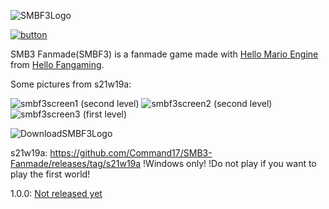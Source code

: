 ![SMBF3Logo](https://user-images.githubusercontent.com/84639718/146798123-4ba658d0-4e54-4732-9988-5de6a06c0aa7.png)

[![button](https://user-images.githubusercontent.com/84639718/151708094-21030df3-b559-4772-850f-5b85fe2b9c1d.png)](https://hellofangaming.github.io/HelloMarioEngine/)

SMB3 Fanmade(SMBF3) is a fanmade game made with [Hello Mario Engine](https://hellofangaming.github.io/HelloMarioEngine/) from [Hello Fangaming](https://www.youtube.com/c/HelloFangaming).

Some pictures from s21w19a:

![smbf3screen1](https://user-images.githubusercontent.com/84639718/151713281-9dfea116-c615-40a0-9b2b-81f897887ecd.png)
(second level)
![smbf3screen2](https://user-images.githubusercontent.com/84639718/151713259-b4e108ed-151d-4c80-9296-65e48fb8c4e0.png)
(second level)
![smbf3screen3](https://user-images.githubusercontent.com/84639718/151713270-ee2222c3-e358-4568-8310-13be1fed04b1.png)
(first level)

![DownloadSMBF3Logo](https://user-images.githubusercontent.com/84639718/146963429-7b108c3e-f840-43c6-8b85-1c26b40bb62e.png)

s21w19a: https://github.com/Command17/SMB3-Fanmade/releases/tag/s21w19a !Windows only! !Do not play if you want to play the first world!

1.0.0: [Not released yet](https://github.com/Command17/SMB3-Fanmade/releases/tag/1.0.0)
